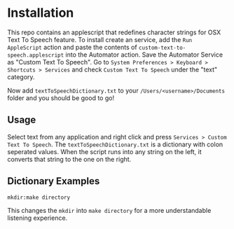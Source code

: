 # Installation #

This repo contains an applescript that redefines character strings for OSX Text To Speech feature. To install create an service, add the `Run AppleScript` action and paste the contents of `custom-text-to-speech.applescript` into the Automator action. Save the Automator Service as "Custom Text To Speech". Go to `System Preferences > Keyboard > Shortcuts > Services` and check `Custom Text To Speech` under the "text" category.

Now add `textToSpeechDictionary.txt` to your `/Users/<username>/Documents` folder and you should be good to go!

## Usage ##

Select text from any application and right click and press `Services > Custom Text To Speech`. The `textToSpeechDictionary.txt` is a dictionary with colon seperated values. When the script runs into any string on the left, it converts that string to the one on the right.
## Dictionary Examples ##
`mkdir:make directory`

This changes the `mkdir` into `make directory` for a more understandable listening experience.



 
